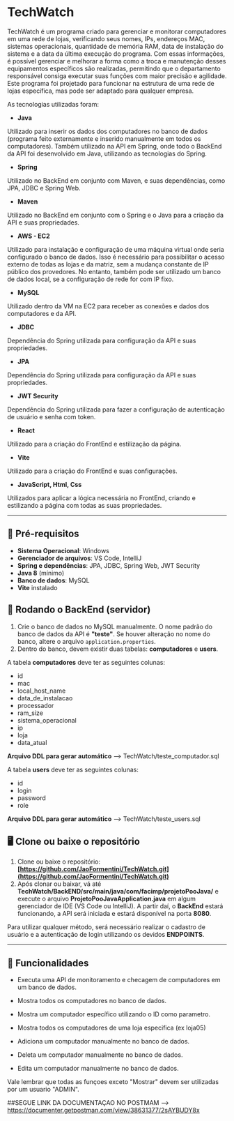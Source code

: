 # TechWatch

TechWatch é um programa criado para gerenciar e monitorar computadores em uma rede de lojas, verificando seus nomes, IPs, endereços MAC, sistemas operacionais, quantidade de memória RAM, data de instalação do sistema e a data da última execução do programa. Com essas informações, é possível gerenciar e melhorar a forma como a troca e manutenção desses equipamentos específicos são realizadas, permitindo que o departamento responsável consiga executar suas funções com maior precisão e agilidade. Este programa foi projetado para funcionar na estrutura de uma rede de lojas específica, mas pode ser adaptado para qualquer empresa.

As tecnologias utilizadas foram:

- **Java**

Utilizado para inserir os dados dos computadores no banco de dados (programa feito externamente e inserido manualmente em todos os computadores). Também utilizado na API em Spring, onde todo o BackEnd da API foi desenvolvido em Java, utilizando as tecnologias do Spring.

- **Spring**

Utilizado no BackEnd em conjunto com Maven, e suas dependências, como JPA, JDBC e Spring Web.

- **Maven**

Utilizado no BackEnd em conjunto com o Spring e o Java para a criação da API e suas propriedades.

- **AWS - EC2**
 
Utilizado para instalação e configuração de uma máquina virtual onde seria configurado o banco de dados. Isso é necessário para possibilitar o acesso externo de todas as lojas e da matriz, sem a mudança constante de IP público dos provedores. No entanto, também pode ser utilizado um banco de dados local, se a configuração de rede for com IP fixo.

- **MySQL**

Utilizado dentro da VM na EC2 para receber as conexões e dados dos computadores e da API.

- **JDBC**

Dependência do Spring utilizada para configuração da API e suas propriedades.

- **JPA**

Dependência do Spring utilizada para configuração da API e suas propriedades.

- **JWT Security**

Dependência do Spring utilizada para fazer a configuração de autenticação de usuário e senha com token.

- **React**

Utilizado para a criação do FrontEnd e estilização da página.

- **Vite**

Utilizado para a criação do FrontEnd e suas configurações.

- **JavaScript, Html, Css**

Utilizados para aplicar a lógica necessária no FrontEnd, criando e estilizando a página com todas as suas propriedades.

---

## 🚀 Pré-requisitos

- **Sistema Operacional**: Windows
- **Gerenciador de arquivos**: VS Code, IntelliJ
- **Spring e dependências**: JPA, JDBC, Spring Web, JWT Security
- **Java 8** (mínimo)
- **Banco de dados**: MySQL
- **Vite** instalado

## 🎲 Rodando o BackEnd (servidor)

1. Crie o banco de dados no MySQL manualmente. O nome padrão do banco de dados da API é **"teste"**. Se houver alteração no nome do banco, altere o arquivo `application.properties`.  
2. Dentro do banco, devem existir duas tabelas: **computadores** e **users**.

A tabela **computadores** deve ter as seguintes colunas:
- id
- mac
- local_host_name
- data_de_instalacao
- processador
- ram_size
- sistema_operacional
- ip
- loja
- data_atual

**Arquivo DDL para gerar automático** --> TechWatch/teste_computador.sql

A tabela **users** deve ter as seguintes colunas:
- id
- login
- password
- role

**Arquivo DDL para gerar automático** --> TechWatch/teste_users.sql

## 🖥 Clone ou baixe o repositório

1. Clone ou baixe o repositório: **[https://github.com/JaoFormentini/TechWatch.git](https://github.com/JaoFormentini/TechWatch.git)**
2. Após clonar ou baixar, vá até **TechWatch/BackEND/src/main/java/com/facimp/projetoPooJava/** e execute o arquivo **ProjetoPooJavaApplication.java** em algum gerenciador de IDE (VS Code ou IntelliJ). A partir daí, o **BackEnd** estará funcionando, a API será iniciada e estará disponível na porta **8080**.

Para utilizar qualquer método, será necessário realizar o cadastro de usuário e a autenticação de login utilizando os devidos **ENDPOINTS**.

---

## 🌟 Funcionalidades

- Executa uma API de monitoramento e checagem de computadores em um banco de dados.

- Mostra todos os computadores no banco de dados.

- Mostra um computador específico utilizando o ID como parametro.

- Mostra todos os computadores de uma loja especifica (ex loja05)

- Adiciona um computador manualmente no banco de dados.

- Deleta um computador manualmente no banco de dados.

- Edita um computador manualmente no banco de dados.

Vale lembrar que todas as funçoes exceto "Mostrar" devem ser utilizadas por um usuario "ADMIN".

##SEGUE LINK DA DOCUMENTAÇAO NO POSTMAM --> https://documenter.getpostman.com/view/38631377/2sAYBUDY8x
